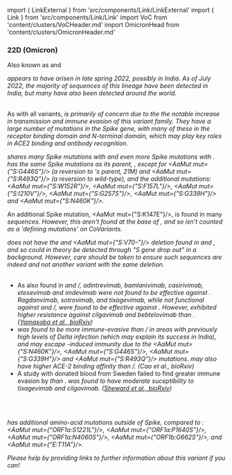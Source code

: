 import { LinkExternal } from 'src/components/Link/LinkExternal'
import { Link } from 'src/components/Link/Link'
import VoC from 'content/clusters/VoCHeader.md'
import OmicronHead from 'content/clusters/OmicronHeader.md'

<VoC/>

### 22D (Omicron)
Also known as <Lin name="BA.2.75" /> and <Who name="Omicron" />

<OmicronHead/>

<Var name="22D (Omicron)"/> appears to have arisen in late spring 2022, possibly in India. As of July 2022, the majority of sequences of this lineage have been detected in India, but many have also been detected around the world.
<br/><br/>

As with all <Who name="Omicron" /> variants, <Var name="22D (Omicron)" prefix=""/> is primarily of concern due to the the notable increase in transmission and immune evasion of this variant family. They have a large number of mutations in the Spike gene, with many of these in the receptor binding domain and N-terminal domain, which may play key roles in ACE2 binding and antibody recognition.
<br/>

<Var name="22D (Omicron)" prefix=""/> shares many Spike mutations with <Var name="21K (Omicron)" prefix=""/> and even more Spike mutations with <Var name="21L (Omicron)" prefix=""/>. <Var name="22D (Omicron)" prefix=""/> has the same Spike mutations as its parent, <Var name="21L (Omicron)" prefix=""/>, except for <AaMut mut={"S:G446S"}/> (a reversion to <Var name="21L (Omicron)" prefix=""/>'s parent, 21M) and <AaMut mut={"S:R493Q"}/> (a reversion to wild-type), and the additional mutations: <AaMut mut={"S:W152R"}/>, <AaMut mut={"S:F157L"}/>, <AaMut mut={"S:I210V"}/>, <AaMut mut={"S:G257S"}/>, <AaMut mut={"S:G339H"}/> and <AaMut mut={"S:N460K"}/>.

An additional Spike mutation, <AaMut mut={"S:K147E"}/>, is found in many <Var name="22D (Omicron)" prefix=""/> sequences. However, this aren't found at the base of <Var name="22D (Omicron)" prefix=""/>, and so isn't counted as a 'defining mutations' on CoVariants.

<Var name="22D (Omicron)" prefix=""/> does not have the <Mut name="S:H69-"/> and <AaMut mut={"S:V70-"}/> deletion found in <Var name="22B (Omicron)" prefix=""/> and <Var name="22C (Omicron)" prefix=""/>, and so could in theory be detected through "S gene drop out" in a <Var name="21L (Omicron)" prefix=""/> background. However, care should be taken to ensure such sequences are indeed <Var name="22D (Omicron)" prefix=""/> and not another variant with the same deletion.
<br/><br/>

- As also found in <Var name="21L (Omicron)" prefix=""/> and <Var name="22A (Omicron)" prefix=""/>/<Var name="22B (Omicron)" prefix=""/>, adintrevimab, bamlanivimab, casirivimab, etesevimab and imdevimab were not found to be effective against <Var name="22D (Omicron)" prefix=""/>. Ragdanvimab, sotrovimab, and tixagevimab, while not functional against <Var name="21L (Omicron)" prefix=""/> and <Var name="22A (Omicron)" prefix=""/>/<Var name="22B (Omicron)" prefix=""/>, were found to be effective against <Var name="22D (Omicron)" prefix=""/>. However, <Var name="22D (Omicron)" prefix=""/> exhibited higher resistance against cilgavimab and bebtelovimab than <Var name="21L (Omicron)" prefix=""/>. ([Yamasoba et al., bioRxiv](https://www.biorxiv.org/content/10.1101/2022.07.14.500041v1.full))
- <Var name="22D (Omicron)" prefix=""/> was found to be more immune-evasive than <Var name="22A (Omicron)" prefix=""/>/<Var name="22B (Omicron)" prefix=""/> in areas with previously high levels of Delta infection (which may explain its success in India), and may escape <Var name="21L (Omicron)" prefix=""/>-induced immunity due to the <AaMut mut={"S:N460K"}/>, <AaMut mut={"S:G446S"}/>, <AaMut mut={"S:G339H"}/> and <AaMut mut={"S:R493Q"}/> mutations. <Var name="22D (Omicron)" prefix=""/> may also have higher ACE-2 binding affinity than <Var name="22A (Omicron)" prefix=""/>/<Var name="22B (Omicron)" prefix=""/>. (<LinkExternal href="https://www.biorxiv.org/content/10.1101/2022.07.18.500332v1">Cao et al., bioRxiv</LinkExternal>)
- A study with donated blood from Sweden failed to find greater immune evasion by <Var name="22D (Omicron)" prefix=""/> than <Var name="22B (Omicron)" prefix=""/>. <Var name="22D (Omicron)" prefix=""/> was found to have moderate suceptibility to tixagevimab and cilgavimab. ([Sheward et al., bioRxiv](https://www.biorxiv.org/content/10.1101/2022.07.19.500716v1.abstract))


<br/><br/>


<Var name="22D (Omicron)" prefix=""/> has additional amino-acid mutations outside of Spike, compared to <Var name="21L (Omicron)" prefix=""/>: <AaMut mut={"ORF1a:S1221L"}/>, <AaMut mut={"ORF1a:P1640S"}/>, <AaMut mut={"ORF1a:N4060S"}/>, <AaMut mut={"ORF1b:G662S"}/>, and <AaMut mut={"E:T11A"}/>.

_Please help by providing links to further information about this variant if you can!_